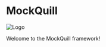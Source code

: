# MockQuill
![Logo](https://github.com/user-attachments/assets/cda09533-0e5e-401b-baa0-15047362ac11)

Welcome to the MockQuill framework!
